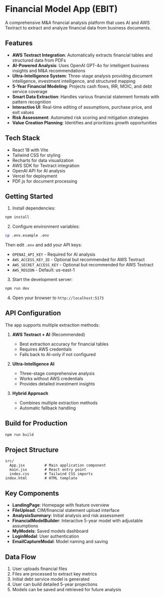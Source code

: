 # Financial Model App (EBIT)

A comprehensive M&A financial analysis platform that uses AI and AWS Textract to extract and analyze financial data from business documents.

## Features

- **AWS Textract Integration**: Automatically extracts financial tables and structured data from PDFs
- **AI-Powered Analysis**: Uses OpenAI GPT-4o for intelligent business insights and M&A recommendations
- **Ultra-Intelligence System**: Three-stage analysis providing document intelligence, investment intelligence, and structured mapping
- **5-Year Financial Modeling**: Projects cash flows, IRR, MOIC, and debt service coverage
- **Smart Data Extraction**: Handles various financial statement formats with pattern recognition
- **Interactive UI**: Real-time editing of assumptions, purchase price, and exit values
- **Risk Assessment**: Automated risk scoring and mitigation strategies
- **Value Creation Planning**: Identifies and prioritizes growth opportunities

## Tech Stack

- React 18 with Vite
- Tailwind CSS for styling
- Recharts for data visualization
- AWS SDK for Textract integration
- OpenAI API for AI analysis
- Vercel for deployment
- PDF.js for document processing

## Getting Started

1. Install dependencies:
```bash
npm install
```

2. Configure environment variables:
```bash
cp .env.example .env
```

Then edit `.env` and add your API keys:
- `OPENAI_API_KEY` - Required for AI analysis
- `AWS_ACCESS_KEY_ID` - Optional but recommended for AWS Textract
- `AWS_SECRET_ACCESS_KEY` - Optional but recommended for AWS Textract
- `AWS_REGION` - Default: us-east-1

3. Start the development server:
```bash
npm run dev
```

4. Open your browser to `http://localhost:5173`

## API Configuration

The app supports multiple extraction methods:

1. **AWS Textract + AI** (Recommended)
   - Best extraction accuracy for financial tables
   - Requires AWS credentials
   - Falls back to AI-only if not configured

2. **Ultra-Intelligence AI**
   - Three-stage comprehensive analysis
   - Works without AWS credentials
   - Provides detailed investment insights

3. **Hybrid Approach**
   - Combines multiple extraction methods
   - Automatic fallback handling

## Build for Production

```bash
npm run build
```

## Project Structure

```
src/
  App.jsx         # Main application component
  main.jsx        # React entry point
  index.css       # Tailwind CSS imports
index.html        # HTML template
```

## Key Components

- **LandingPage**: Homepage with feature overview
- **FileUpload**: CIM/financial statement upload interface
- **AnalysisSummary**: Initial analysis and risk assessment
- **FinancialModelBuilder**: Interactive 5-year model with adjustable assumptions
- **MyModels**: Saved models dashboard
- **LoginModal**: User authentication
- **EmailCaptureModal**: Model naming and saving

## Data Flow

1. User uploads financial files
2. Files are processed to extract key metrics
3. Initial debt service model is generated
4. User can build detailed 5-year projections
5. Models can be saved and retrieved for future analysis